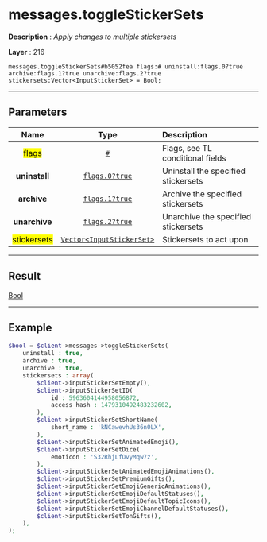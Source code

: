 # messages.toggleStickerSets

**Description** : *Apply changes to multiple stickersets*

**Layer** : 216

```tl
messages.toggleStickerSets#b5052fea flags:# uninstall:flags.0?true archive:flags.1?true unarchive:flags.2?true stickersets:Vector<InputStickerSet> = Bool;
```

---

## Parameters

| Name | Type | Description |
| :---: | :---: | :--- |
| <mark>flags</mark> | [`#`](type/#) | Flags, see TL conditional fields |
| **uninstall** | [`flags.0?true`](type/true) | Uninstall the specified stickersets |
| **archive** | [`flags.1?true`](type/true) | Archive the specified stickersets |
| **unarchive** | [`flags.2?true`](type/true) | Unarchive the specified stickersets |
| <mark>stickersets</mark> | [`Vector<InputStickerSet>`](type/InputStickerSet) | Stickersets to act upon |

---

## Result

[Bool](type/Bool)

---

## Example

```php
$bool = $client->messages->toggleStickerSets(
	uninstall : true,
	archive : true,
	unarchive : true,
	stickersets : array(
		$client->inputStickerSetEmpty(),
		$client->inputStickerSetID(
			id : 5963604144958056872,
			access_hash : 1479310492483232602,
		),
		$client->inputStickerSetShortName(
			short_name : 'kNCawevhUs36n0LX',
		),
		$client->inputStickerSetAnimatedEmoji(),
		$client->inputStickerSetDice(
			emoticon : 'S32RhjLfOvyMqw7z',
		),
		$client->inputStickerSetAnimatedEmojiAnimations(),
		$client->inputStickerSetPremiumGifts(),
		$client->inputStickerSetEmojiGenericAnimations(),
		$client->inputStickerSetEmojiDefaultStatuses(),
		$client->inputStickerSetEmojiDefaultTopicIcons(),
		$client->inputStickerSetEmojiChannelDefaultStatuses(),
		$client->inputStickerSetTonGifts(),
	),
);
```